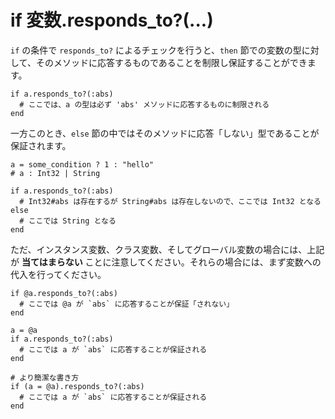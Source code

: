 # if 変数.responds_to?(...)

`if` の条件で `responds_to?` によるチェックを行うと、`then` 節での変数の型に対して、そのメソッドに応答するものであることを制限し保証することができます。

```crystal
if a.responds_to?(:abs)
  # ここでは、a の型は必ず 'abs' メソッドに応答するものに制限される
end
```

一方このとき、`else` 節の中ではそのメソッドに応答「しない」型であることが保証されます。

```crystal
a = some_condition ? 1 : "hello"
# a : Int32 | String

if a.responds_to?(:abs)
  # Int32#abs は存在するが String#abs は存在しないので、ここでは Int32 となる
else
  # ここでは String となる
end
```

ただ、インスタンス変数、クラス変数、そしてグローバル変数の場合には、上記が **当てはまらない** ことに注意してください。それらの場合には、まず変数への代入を行ってください。

```crystal
if @a.responds_to?(:abs)
  # ここでは @a が `abs` に応答することが保証「されない」
end

a = @a
if a.responds_to?(:abs)
  # ここでは a が `abs` に応答することが保証される
end

# より簡潔な書き方
if (a = @a).responds_to?(:abs)
  # ここでは a が `abs` に応答することが保証される
end
```

